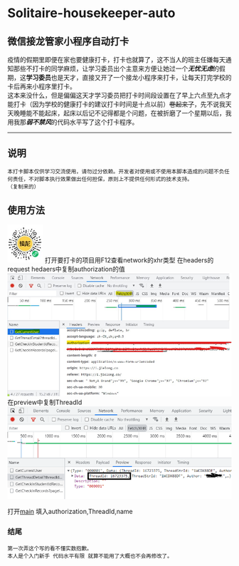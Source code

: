 # Solitaire-housekeeper-auto
## 微信接龙管家小程序自动打卡
疫情的假期里即便在家也要健康打卡，打卡也就算了，这不当人的班主任嫌每天通知那些不打卡的同学麻烦，让学习委员出个主意来方便让她过一个***无忧无虑***的假期，这**学习委员**也是天才，直接又开了一个接龙小程序来打卡，让每天打完学校的卡后再来小程序里打卡。  
这本来没什么，但是偏偏这天才学习委员把打卡时间段设置在了早上六点至九点才能打卡（因为学校的健康打卡的建议打卡时间是十点以前）~~卷起来了~~，先不说我天天晚睡能不能起床，起床以后记不记得都是个问题，在被折磨了一个星期以后，我用我那***弱不禁风***的代码水平写了这个打卡程序。
***
## 说明
    本打卡脚本仅供学习交流使用，请勿过分依赖。开发者对使用或不使用本脚本造成的问题不负任何责任，不对脚本执行效果做出任何担保，原则上不提供任何形式的技术支持。
    （复制来的）
## 使用方法
[![接龙管家微信小程序](https://github.com/ljq2333/Solitaire-housekeeper-auto/blob/main/3.jpg)](https://jielong.co/)
打开要打卡的项目用F12查看network的xhr类型
     在headers的request hedaers中复制authorization的值
    ![headers](https://github.com/ljq2333/Solitaire-housekeeper-auto/blob/main/1.jpg)
<br>
    在preview中复制ThreadId
    ![preview](https://github.com/ljq2333/Solitaire-housekeeper-auto/blob/457fa3bfab8130a940bc6b20a30428c7ae0ed833/2.png)
    
    
打开[main](https://github.com/ljq2333/Solitaire-housekeeper-auto/blob/main/main.py)
填入authorization,ThreadId,name

   
### 结尾
    第一次弄这个写的看不懂实数抱歉。
    本人是个入门新手 代码水平有限 就算不能用了大概也不会再修改了。
